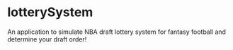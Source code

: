# lotterySystem
An application to simulate NBA draft lottery system for fantasy football and determine your draft order!

